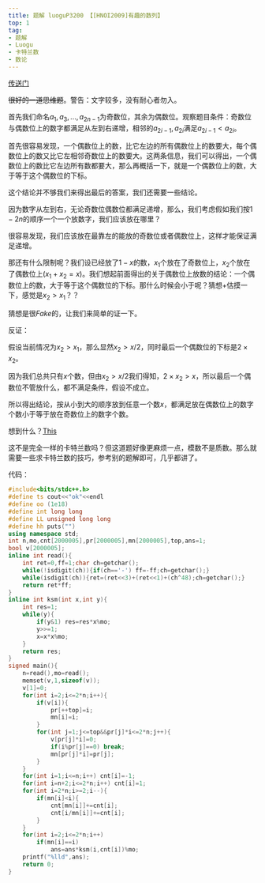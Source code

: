 ```yaml
---
title: 题解 luoguP3200 【[HNOI2009]有趣的数列】
top: 1
tag:
- 题解
- Luogu
- 卡特兰数
- 数论
---
```

[传送门](https://www.luogu.org/problemnew/show/P3200)

~~很好的一道思维题~~。警告：文字较多，没有耐心者勿入。

首先我们命名$a_1,a_3,...,a_{2n-1}$为奇数位，其余为偶数位。观察题目条件：奇数位与偶数位上的数字都满足从左到右递增，相邻的$a_{2i-1},a_{2i}$满足$a_{2i-1}<a_{2i}$。

首先很容易发现，一个偶数位上的数，比它左边的所有偶数位上的数要大，每个偶数位上的数又比它左相邻奇数位上的数要大。这两条信息，我们可以得出，一个偶数位上的数比它左边所有数都要大，那么再概括一下，就是一个偶数位上的数，大于等于这个偶数位的下标。

这个结论并不够我们来得出最后的答案，我们还需要一些结论。

因为数字从左到右，无论奇数位偶数位都满足递增，那么，我们考虑假如我们按$1-2n$的顺序一个一个放数字，我们应该放在哪里？

很容易发现，我们应该放在最靠左的能放的奇数位或者偶数位上，这样才能保证满足递增。

那还有什么限制呢？我们设已经放了$1-x$的数，$x_1$个放在了奇数位上，$x_2$个放在了偶数位上$(x_1+x_2=x)$。我们想起前面得出的关于偶数位上放数的结论：一个偶数位上的数，大于等于这个偶数位的下标。那什么时候会小于呢？猜想+估摸一下，感觉是$x_2>x_1$？？

猜想是很$Fake$的，让我们来简单的证一下。

反证：

假设当前情况为$x_2>x_1$，那么显然$x_2>x/2$，同时最后一个偶数位的下标是$2\times x_2$。

因为我们总共只有$x$个数，但由$x_2>x/2$我们得知，$2\times x_2>x$，所以最后一个偶数位不管放什么，都不满足条件，假设不成立。

所以得出结论，按从小到大的顺序放到任意一个数$x$，都满足放在偶数位上的数字个数小于等于放在奇数位上的数字个数。

想到什么？[This](https://www.luogu.org/problemnew/show/P1641)

这不是完全一样的卡特兰数吗？但这道题好像更麻烦一点，模数不是质数。那么就需要一些求卡特兰数的技巧，参考别的题解即可，几乎都讲了。

代码：
```cpp
#include<bits/stdc++.h>
#define ts cout<<"ok"<<endl
#define oo (1e18)
#define int long long
#define LL unsigned long long
#define hh puts("")
using namespace std;
int n,mo,cnt[2000005],pr[2000005],mn[2000005],top,ans=1;
bool v[2000005];
inline int read(){
    int ret=0,ff=1;char ch=getchar();
    while(!isdigit(ch)){if(ch=='-') ff=-ff;ch=getchar();}
    while(isdigit(ch)){ret=(ret<<3)+(ret<<1)+(ch^48);ch=getchar();}
    return ret*ff;
}
inline int ksm(int x,int y){
    int res=1;
    while(y){
        if(y&1) res=res*x%mo;
        y>>=1;
        x=x*x%mo;
    }
    return res;
}
signed main(){
    n=read(),mo=read();
    memset(v,1,sizeof(v));
    v[1]=0;
    for(int i=2;i<=2*n;i++){
        if(v[i]){
            pr[++top]=i;
            mn[i]=i;
        }
        for(int j=1;j<=top&&pr[j]*i<=2*n;j++){
            v[pr[j]*i]=0;           
            if(i%pr[j]==0) break;
            mn[pr[j]*i]=pr[j];
        }
    }
    for(int i=1;i<=n;i++) cnt[i]=-1;
    for(int i=n+2;i<=2*n;i++) cnt[i]=1;
    for(int i=2*n;i>=2;i--){
        if(mn[i]<i){
            cnt[mn[i]]+=cnt[i];
            cnt[i/mn[i]]+=cnt[i];
        }
    }
    for(int i=2;i<=2*n;i++)
        if(mn[i]==i)
            ans=ans*ksm(i,cnt[i])%mo;
    printf("%lld",ans);
    return 0;
}
```